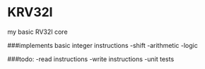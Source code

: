 # KRV32I
my basic RV32I core

###implements basic integer instructions
-shift
-arithmetic
-logic

###todo:
-read instructions
-write instructions
-unit tests
